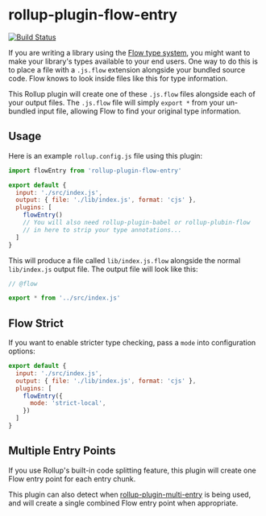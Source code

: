 # rollup-plugin-flow-entry

[![Build Status](https://travis-ci.com/swansontec/rollup-plugin-flow-entry.svg?branch=master)](https://travis-ci.com/swansontec/rollup-plugin-flow-entry)

If you are writing a library using the [Flow type system](https://flow.org/), you might want to make your library's types available to your end users. One way to do this is to place a file with a `.js.flow` extension alongside your bundled source code. Flow knows to look inside files like this for type information.

This Rollup plugin will create one of these `.js.flow` files alongside each of your output files. The `.js.flow` file will simply `export *` from your un-bundled input file, allowing Flow to find your original type information.

## Usage

Here is an example `rollup.config.js` file using this plugin:

```js
import flowEntry from 'rollup-plugin-flow-entry'

export default {
  input: './src/index.js',
  output: { file: './lib/index.js', format: 'cjs' },
  plugins: [
    flowEntry()
    // You will also need rollup-plugin-babel or rollup-plubin-flow
    // in here to strip your type annotations...
  ]
}
```

This will produce a file called `lib/index.js.flow` alongside the normal `lib/index.js` output file. The output file will look like this:

```js
// @flow

export * from '../src/index.js'
```

## Flow Strict

If you want to enable stricter type checking, pass a `mode`
into configuration options:

```js
export default {
  input: './src/index.js',
  output: { file: './lib/index.js', format: 'cjs' },
  plugins: [
    flowEntry({
      mode: 'strict-local',
    })
  ]
}
```

## Multiple Entry Points

If you use Rollup's built-in code splitting feature, this plugin will create one Flow entry point for each entry chunk.

This plugin can also detect when [rollup-plugin-multi-entry](https://github.com/rollup/rollup-plugin-multi-entry) is being used, and will create a single combined Flow entry point when appropriate.
